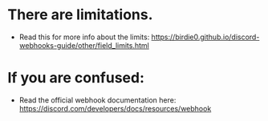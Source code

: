 # There are limitations.
- Read this for more info about the limits: https://birdie0.github.io/discord-webhooks-guide/other/field_limits.html

# If you are confused:
- Read the official webhook documentation here: https://discord.com/developers/docs/resources/webhook